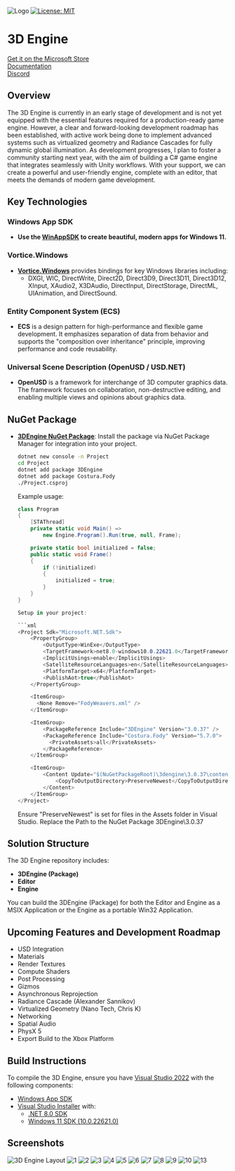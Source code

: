 ![Logo](https://raw.githubusercontent.com/CanTalat-Yakan/3DEngine/master/3DEngine_Logo_BG.png)
[![License: MIT](https://img.shields.io/badge/License-MIT-green.svg)](https://github.com/CanTalat-Yakan/3DEngine/blob/master/LICENSE) 

# 3D Engine

[Get it on the Microsoft Store](https://www.microsoft.com/store/apps/9NFSX6JPV0PS)  
[Documentation](https://engine3d.gitbook.io/wiki/)  
[Discord](https://discord.gg/c3UtTVNbRb)

## Overview

The 3D Engine is currently in an early stage of development and is not yet equipped with the essential features required for a production-ready game engine. 
However, a clear and forward-looking development roadmap has been established, with active work being done to implement advanced systems such as virtualized geometry and Radiance Cascades for fully dynamic global illumination.
As development progresses, I plan to foster a community starting next year, with the aim of building a C# game engine that integrates seamlessly with Unity workflows. 
With your support, we can create a powerful and user-friendly engine, complete with an editor, that meets the demands of modern game development.

## Key Technologies

### Windows App SDK

- **Use the [WinAppSDK](https://github.com/microsoft/WindowsAppSDK) to create beautiful, modern apps for Windows 11.**
### Vortice.Windows

- **[Vortice.Windows](https://github.com/amerkoleci/Vortice.Windows)** provides bindings for key Windows libraries including:
  - DXGI, WIC, DirectWrite, Direct2D, Direct3D9, Direct3D11, Direct3D12, XInput, XAudio2, X3DAudio, DirectInput, DirectStorage, DirectML, UIAnimation, and DirectSound.
  
### Entity Component System (ECS)

- **ECS** is a design pattern for high-performance and flexible game development. It emphasizes separation of data from behavior and supports the "composition over inheritance" principle, improving performance and code reusability.

### Universal Scene Description (OpenUSD / USD.NET)

- **OpenUSD** is a framework for interchange of 3D computer graphics data. The framework focuses on collaboration, non-destructive editing, and enabling multiple views and opinions about graphics data.

## NuGet Package

- **[3DEngine NuGet Package](https://www.nuget.org/packages/3DEngine/)**: Install the package via NuGet Package Manager for integration into your project.

  ```bash
  dotnet new console -n Project
  cd Project
  dotnet add package 3DEngine
  dotnet add package Costura.Fody
  ./Project.csproj
  ```

  Example usage:

  ```csharp
  class Program
  {
      [STAThread]
      private static void Main() =>
          new Engine.Program().Run(true, null, Frame);
  
      private static bool initialized = false;
      public static void Frame()
      {
          if (!initialized)
          {
              initialized = true;
          }
      }
  }

  Setup in your project:

  ```xml
  <Project Sdk="Microsoft.NET.Sdk">
      <PropertyGroup>
          <OutputType>WinExe</OutputType>
          <TargetFramework>net8.0-windows10.0.22621.0</TargetFramework>
          <ImplicitUsings>enable</ImplicitUsings>
          <SatelliteResourceLanguages>en</SatelliteResourceLanguages>
          <PlatformTarget>x64</PlatformTarget>
          <PublishAot>true</PublishAot>
      </PropertyGroup>

      <ItemGroup>
        <None Remove="FodyWeavers.xml" />
      </ItemGroup>

      <ItemGroup>
          <PackageReference Include="3DEngine" Version="3.0.37" />
          <PackageReference Include="Costura.Fody" Version="5.7.0">
            <PrivateAssets>all</PrivateAssets>
          </PackageReference>
      </ItemGroup>

      <ItemGroup>
          <Content Update="$(NuGetPackageRoot)\3dengine\3.0.37\contentFiles\any\net8.0-windows10.0.22621\Assets\Resources\**\*">
              <CopyToOutputDirectory>PreserveNewest</CopyToOutputDirectory>
          </Content>
      </ItemGroup>
  </Project>
  ```

  Ensure "PreserveNewest" is set for files in the Assets folder in Visual Studio. Replace the Path to the NuGet Package 3DEngine\3.0.37

## Solution Structure

The 3D Engine repository includes:
- **3DEngine (Package)**
- **Editor**
- **Engine**

You can build the 3DEngine (Package) for both the Editor and Engine as a MSIX Application or the Engine as a portable Win32 Application.

## Upcoming Features and Development Roadmap

- USD Integration
- Materials
- Render Textures
- Compute Shaders
- Post Processing
- Gizmos
- Asynchronous Reprojection
- Radiance Cascade (Alexander Sannikov)
- Virtualized Geometry (Nano Tech, Chris K)
- Networking
- Spatial Audio
- PhysX 5
- Export Build to the Xbox Platform

## Build Instructions

To compile the 3D Engine, ensure you have [Visual Studio 2022](https://visualstudio.microsoft.com/vs) with the following components:

- [Windows App SDK](https://learn.microsoft.com/en-us/windows/apps/windows-app-sdk/downloads)
- [Visual Studio Installer](https://visualstudio.microsoft.com/vs) with:
  - [.NET 8.0 SDK](https://dotnet.microsoft.com/en-us/download/dotnet/8.0)
  - [Windows 11 SDK (10.0.22621.0)](https://developer.microsoft.com/en-us/windows/downloads/windows-sdk)

## Screenshots

![3D Engine Layout](https://raw.githubusercontent.com/CanTalat-Yakan/3DEngine/master/Screenshots/Layout.png)
![1](https://raw.githubusercontent.com/CanTalat-Yakan/3DEngine/master/Screenshots/Screenshot_1.png)
![2](https://raw.githubusercontent.com/CanTalat-Yakan/3DEngine/master/Screenshots/Screenshot_2.png)
![3](https://raw.githubusercontent.com/CanTalat-Yakan/3DEngine/master/Screenshots/Screenshot_3.png)
![4](https://raw.githubusercontent.com/CanTalat-Yakan/3DEngine/master/Screenshots/Screenshot_4.png)
![5](https://raw.githubusercontent.com/CanTalat-Yakan/3DEngine/master/Screenshots/Screenshot_5.png)
![6](https://raw.githubusercontent.com/CanTalat-Yakan/3DEngine/master/Screenshots/Screenshot_6.png)
![7](https://raw.githubusercontent.com/CanTalat-Yakan/3DEngine/master/Screenshots/Screenshot_7.png)
![8](https://raw.githubusercontent.com/CanTalat-Yakan/3DEngine/master/Screenshots/Screenshot_8.png)
![9](https://raw.githubusercontent.com/CanTalat-Yakan/3DEngine/master/Screenshots/Screenshot_9.png)
![10](https://raw.githubusercontent.com/CanTalat-Yakan/3DEngine/master/Screenshots/Screenshot_10.png)
![13](https://raw.githubusercontent.com/CanTalat-Yakan/3DEngine/master/Screenshots/Screenshot_Folder.png)
